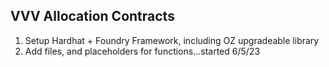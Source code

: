 ## VVV Allocation Contracts

1. Setup Hardhat + Foundry Framework, including OZ upgradeable library
2. Add files, and placeholders for functions...started 6/5/23
